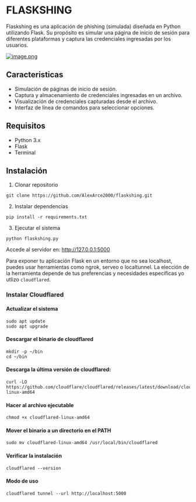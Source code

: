 # FLASKSHING
Flaskshing es una aplicación de phishing (simulada) diseñada en Python utilizando Flask. Su propósito es simular una página de inicio de sesión para diferentes plataformas y captura las credenciales ingresadas por los usuarios.

[![image.png](https://i.postimg.cc/ZnYhZMPB/image.png)](https://postimg.cc/mznnyV5B)


## Caracteristicas
* Simulación de páginas de inicio de sesión.
* Captura y almacenamiento de credenciales ingresadas en un archivo.
* Visualización de credenciales capturadas desde el archivo.
* Interfaz de línea de comandos para seleccionar opciones.

## Requisitos
* Python 3.x
* Flask
* Terminal

## Instalación
1. Clonar repositorio
````
git clone https://github.com/AlexArce2000/flaskshing.git
````
2. Instalar dependencias
````
pip install -r requirements.txt
````
3. Ejecutar el sistema
````
python flaskshing.py
````
Accede al servidor en: http://127.0.0.1:5000

Para exponer tu aplicación Flask en un entorno que no sea localhost, puedes usar herramientas como ngrok, serveo o localtunnel. La elección de la herramienta depende de tus preferencias y necesidades específicas yo utlizo `cloudflared`.

### Instalar Cloudflared
#### Actualizar el sistema
````
sudo apt update
sudo apt upgrade
````
#### Descargar el binario de cloudflared
```
mkdir -p ~/bin
cd ~/bin
```
#### Descarga la última versión de cloudflared:
```
curl -LO https://github.com/cloudflare/cloudflared/releases/latest/download/cloudflared-linux-amd64
```

#### Hacer al archivo ejecutable

```
chmod +x cloudflared-linux-amd64
```

#### Mover el binario a un directorio en el PATH
```
sudo mv cloudflared-linux-amd64 /usr/local/bin/cloudflared
```
#### Verificar la instalación
```
cloudflared --version
```
#### Modo de uso 
```
cloudflared tunnel --url http://localhost:5000
```
